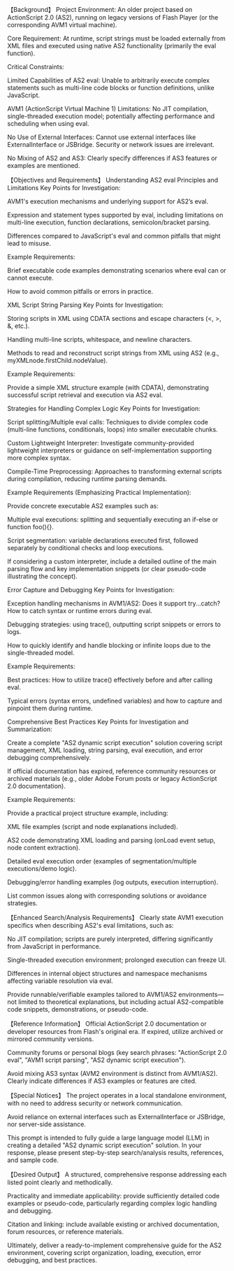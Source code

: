 【Background】
Project Environment:
An older project based on ActionScript 2.0 (AS2), running on legacy versions of Flash Player (or the corresponding AVM1 virtual machine).

Core Requirement:
At runtime, script strings must be loaded externally from XML files and executed using native AS2 functionality (primarily the eval function).

Critical Constraints:

Limited Capabilities of AS2 eval:
Unable to arbitrarily execute complex statements such as multi-line code blocks or function definitions, unlike JavaScript.

AVM1 (ActionScript Virtual Machine 1) Limitations:
No JIT compilation, single-threaded execution model; potentially affecting performance and scheduling when using eval.

No Use of External Interfaces:
Cannot use external interfaces like ExternalInterface or JSBridge. Security or network issues are irrelevant.

No Mixing of AS2 and AS3:
Clearly specify differences if AS3 features or examples are mentioned.

【Objectives and Requirements】
Understanding AS2 eval Principles and Limitations
Key Points for Investigation:

AVM1's execution mechanisms and underlying support for AS2’s eval.

Expression and statement types supported by eval, including limitations on multi-line execution, function declarations, semicolon/bracket parsing.

Differences compared to JavaScript's eval and common pitfalls that might lead to misuse.

Example Requirements:

Brief executable code examples demonstrating scenarios where eval can or cannot execute.

How to avoid common pitfalls or errors in practice.

XML Script String Parsing
Key Points for Investigation:

Storing scripts in XML using CDATA sections and escape characters (<, >, &, etc.).

Handling multi-line scripts, whitespace, and newline characters.

Methods to read and reconstruct script strings from XML using AS2 (e.g., myXMLnode.firstChild.nodeValue).

Example Requirements:

Provide a simple XML structure example (with CDATA), demonstrating successful script retrieval and execution via AS2 eval.

Strategies for Handling Complex Logic
Key Points for Investigation:

Script splitting/Multiple eval calls: Techniques to divide complex code (multi-line functions, conditionals, loops) into smaller executable chunks.

Custom Lightweight Interpreter: Investigate community-provided lightweight interpreters or guidance on self-implementation supporting more complex syntax.

Compile-Time Preprocessing: Approaches to transforming external scripts during compilation, reducing runtime parsing demands.

Example Requirements (Emphasizing Practical Implementation):

Provide concrete executable AS2 examples such as:

Multiple eval executions: splitting and sequentially executing an if-else or function foo(){}.

Script segmentation: variable declarations executed first, followed separately by conditional checks and loop executions.

If considering a custom interpreter, include a detailed outline of the main parsing flow and key implementation snippets (or clear pseudo-code illustrating the concept).

Error Capture and Debugging
Key Points for Investigation:

Exception handling mechanisms in AVM1/AS2: Does it support try...catch? How to catch syntax or runtime errors during eval.

Debugging strategies: using trace(), outputting script snippets or errors to logs.

How to quickly identify and handle blocking or infinite loops due to the single-threaded model.

Example Requirements:

Best practices: How to utilize trace() effectively before and after calling eval.

Typical errors (syntax errors, undefined variables) and how to capture and pinpoint them during runtime.

Comprehensive Best Practices
Key Points for Investigation and Summarization:

Create a complete "AS2 dynamic script execution" solution covering script management, XML loading, string parsing, eval execution, and error debugging comprehensively.

If official documentation has expired, reference community resources or archived materials (e.g., older Adobe Forum posts or legacy ActionScript 2.0 documentation).

Example Requirements:

Provide a practical project structure example, including:

XML file examples (script and node explanations included).

AS2 code demonstrating XML loading and parsing (onLoad event setup, node content extraction).

Detailed eval execution order (examples of segmentation/multiple executions/demo logic).

Debugging/error handling examples (log outputs, execution interruption).

List common issues along with corresponding solutions or avoidance strategies.

【Enhanced Search/Analysis Requirements】
Clearly state AVM1 execution specifics when describing AS2's eval limitations, such as:

No JIT compilation; scripts are purely interpreted, differing significantly from JavaScript in performance.

Single-threaded execution environment; prolonged execution can freeze UI.

Differences in internal object structures and namespace mechanisms affecting variable resolution via eval.

Provide runnable/verifiable examples tailored to AVM1/AS2 environments—not limited to theoretical explanations, but including actual AS2-compatible code snippets, demonstrations, or pseudo-code.

【Reference Information】
Official ActionScript 2.0 documentation or developer resources from Flash's original era. If expired, utilize archived or mirrored community versions.

Community forums or personal blogs (key search phrases: "ActionScript 2.0 eval", "AVM1 script parsing", "AS2 dynamic script execution").

Avoid mixing AS3 syntax (AVM2 environment is distinct from AVM1/AS2). Clearly indicate differences if AS3 examples or features are cited.

【Special Notices】
The project operates in a local standalone environment, with no need to address security or network communication.

Avoid reliance on external interfaces such as ExternalInterface or JSBridge, nor server-side assistance.

This prompt is intended to fully guide a large language model (LLM) in creating a detailed "AS2 dynamic script execution" solution. In your response, please present step-by-step search/analysis results, references, and sample code.

【Desired Output】
A structured, comprehensive response addressing each listed point clearly and methodically.

Practicality and immediate applicability: provide sufficiently detailed code examples or pseudo-code, particularly regarding complex logic handling and debugging.

Citation and linking: include available existing or archived documentation, forum resources, or reference materials.

Ultimately, deliver a ready-to-implement comprehensive guide for the AS2 environment, covering script organization, loading, execution, error debugging, and best practices.
